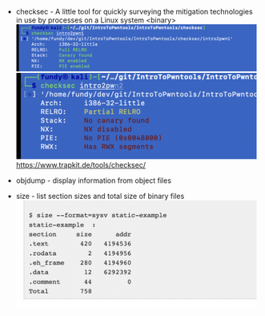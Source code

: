 - checksec - A little tool for quickly surveying the mitigation technologies in use by processes on a Linux system \<binary>
![c6bc48a11fdc38124812759bbf7ab80b.png](../../_resources/c6bc48a11fdc38124812759bbf7ab80b.png)
![11fb186fd483cf7243b3546fdcd76844.png](../../_resources/11fb186fd483cf7243b3546fdcd76844.png)
https://www.trapkit.de/tools/checksec/

- objdump - display information from object files

- size - list section sizes and total size of binary files
![5a80437b9a1b61a343bf6ff1deab21a3.png](../../_resources/5a80437b9a1b61a343bf6ff1deab21a3.png)
